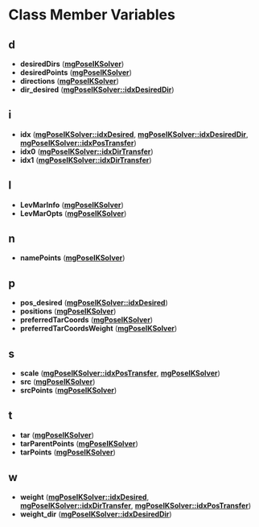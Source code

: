 
# Class Member Variables



## d

* **desiredDirs** ([**mgPoseIKSolver**](classmg_pose_i_k_solver.md))
* **desiredPoints** ([**mgPoseIKSolver**](classmg_pose_i_k_solver.md))
* **directions** ([**mgPoseIKSolver**](classmg_pose_i_k_solver.md))
* **dir\_desired** ([**mgPoseIKSolver::idxDesiredDir**](structmg_pose_i_k_solver_1_1idx_desired_dir.md))


## i

* **idx** ([**mgPoseIKSolver::idxDesired**](structmg_pose_i_k_solver_1_1idx_desired.md), [**mgPoseIKSolver::idxDesiredDir**](structmg_pose_i_k_solver_1_1idx_desired_dir.md), [**mgPoseIKSolver::idxPosTransfer**](structmg_pose_i_k_solver_1_1idx_pos_transfer.md))
* **idx0** ([**mgPoseIKSolver::idxDirTransfer**](structmg_pose_i_k_solver_1_1idx_dir_transfer.md))
* **idx1** ([**mgPoseIKSolver::idxDirTransfer**](structmg_pose_i_k_solver_1_1idx_dir_transfer.md))


## l

* **LevMarInfo** ([**mgPoseIKSolver**](classmg_pose_i_k_solver.md))
* **LevMarOpts** ([**mgPoseIKSolver**](classmg_pose_i_k_solver.md))


## n

* **namePoints** ([**mgPoseIKSolver**](classmg_pose_i_k_solver.md))


## p

* **pos\_desired** ([**mgPoseIKSolver::idxDesired**](structmg_pose_i_k_solver_1_1idx_desired.md))
* **positions** ([**mgPoseIKSolver**](classmg_pose_i_k_solver.md))
* **preferredTarCoords** ([**mgPoseIKSolver**](classmg_pose_i_k_solver.md))
* **preferredTarCoordsWeight** ([**mgPoseIKSolver**](classmg_pose_i_k_solver.md))


## s

* **scale** ([**mgPoseIKSolver::idxPosTransfer**](structmg_pose_i_k_solver_1_1idx_pos_transfer.md), [**mgPoseIKSolver**](classmg_pose_i_k_solver.md))
* **src** ([**mgPoseIKSolver**](classmg_pose_i_k_solver.md))
* **srcPoints** ([**mgPoseIKSolver**](classmg_pose_i_k_solver.md))


## t

* **tar** ([**mgPoseIKSolver**](classmg_pose_i_k_solver.md))
* **tarParentPoints** ([**mgPoseIKSolver**](classmg_pose_i_k_solver.md))
* **tarPoints** ([**mgPoseIKSolver**](classmg_pose_i_k_solver.md))


## w

* **weight** ([**mgPoseIKSolver::idxDesired**](structmg_pose_i_k_solver_1_1idx_desired.md), [**mgPoseIKSolver::idxDirTransfer**](structmg_pose_i_k_solver_1_1idx_dir_transfer.md), [**mgPoseIKSolver::idxPosTransfer**](structmg_pose_i_k_solver_1_1idx_pos_transfer.md))
* **weight\_dir** ([**mgPoseIKSolver::idxDesiredDir**](structmg_pose_i_k_solver_1_1idx_desired_dir.md))




